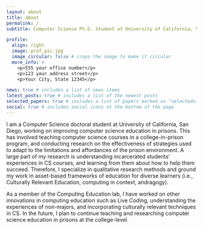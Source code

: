 ```yaml
---
layout: about
title: about
permalink: /
subtitle: Computer Science Ph.D. Student at University of California, San Diego

profile:
  align: right
  image: prof_pic.jpg
  image_circular: false # crops the image to make it circular
  more_info: >
    <p>555 your office number</p>
    <p>123 your address street</p>
    <p>Your City, State 12345</p>

news: true # includes a list of news items
latest_posts: true # includes a list of the newest posts
selected_papers: true # includes a list of papers marked as "selected={true}"
social: true # includes social icons at the bottom of the page
---
```


I am a Computer Science doctoral student at University of California, San Diego, working on improving computer science education in prisons. This has involved teaching computer science courses in a college-in-prison program, and conducting research on the effectiveness of strategies used to adapt to the limitations and affordances of the prison environment. A large part of my research is understanding incarcerated students' experiences in CS courses, and learning from them about how to help them succeed. Therefore, I specialize in qualitative research methods and ground my work in asset-based frameworks of education for diverse learners (i.e., Culturally Relevant Education, computing in context, andragogy).

As a member of the Computing Education lab, I have worked on other innovations in computing education such as Live Coding, understanding the experiences of non-majors, and incorporating culturally relevant techniques in CS. In the future, I plan to continue teaching and researching computer science education in prisons at the college-level.
